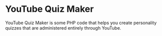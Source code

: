 YouTube Quiz Maker
==================

YouTube Quiz Maker is some PHP code that helps you create personality quizzes that are administered entirely through YouTube.
